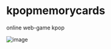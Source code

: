# kpopmemorycards
online web-game kpop

![image](https://user-images.githubusercontent.com/62023811/195872594-6e386bbe-82aa-4dbe-ab9f-c56b0f5e19ce.png)

